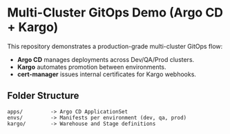 # Multi-Cluster GitOps Demo (Argo CD + Kargo)

This repository demonstrates a production-grade multi-cluster GitOps flow:
- **Argo CD** manages deployments across Dev/QA/Prod clusters.
- **Kargo** automates promotion between environments.
- **cert-manager** issues internal certificates for Kargo webhooks.

## Folder Structure
```
apps/         -> Argo CD ApplicationSet
envs/         -> Manifests per environment (dev, qa, prod)
kargo/        -> Warehouse and Stage definitions
```
